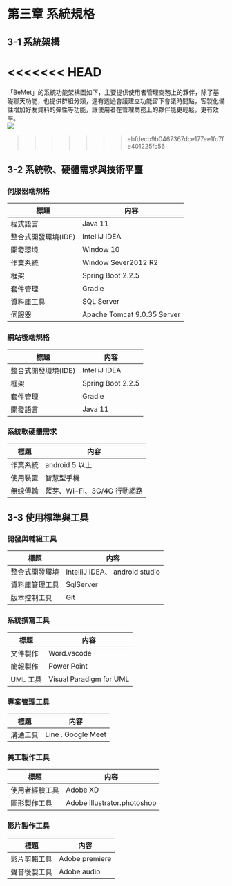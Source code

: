 # 第三章 系統規格

## 3-1 系統架構
<<<<<<< HEAD
=======
「BeMet」的系統功能架構圖如下，主要提供使用者管理商務上的夥伴，除了基礎聊天功能，也提供群組分類，還有透過會議建立功能留下會議時間點，客製化備註增加好友資料的彈性等功能，讓使用者在管理商務上的夥伴能更輕鬆，更有效率。  
![](https://i.imgur.com/WZ5fBeK.png)  

>>>>>>> ebfdecb9b0467367dce177ee1fc7fe401225fc56
## 3-2 系統軟、硬體需求與技術平臺
### 伺服器端規格

| 標題 | 内容 | 
| -------- | -------- | 
|  程式語言 | Java 11    | 
|  整合式開發環境(IDE)| IntelliJ IDEA     |
|  開發環境| Window 10   | 
|  作業系統 | Window Sever2012 R2    | 
|  框架| Spring Boot 2.2.5     | 
| 套件管理 | Gradle |
| 資料庫工具 | SQL Server     |
| 伺服器 |  Apache Tomcat 9.0.35 Server |

### 網站後端規格
| 標題 | 内容 | 
| -------- | -------- | 
| 整合式開發環境(IDE)| IntelliJ IDEA     |
| 框架| Spring Boot 2.2.5     | 
| 套件管理 | Gradle |
| 開發語言| Java 11    |

### 系統軟硬體需求
| 標題 | 内容 | 
| -------- | -------- |
|作業系統  | android 5 以上 | 
|使用裝置 | 智慧型手機     | 
|無缐傳輸 | 藍芽、Wi-Fi、3G/4G 行動網路     | 

## 3-3 使用標準與工具
### 開發與輔組工具
| 標題 | 内容 | 
| -------- | -------- |
|整合式開發環境  | IntelliJ IDEA、 android studio | 
|資料庫管理工具| SqlServer     | 
|版本控制工具| Git     |
### 系統撰寫工具
| 標題 | 内容 | 
| -------- | -------- | 
|文件製作  | Word.vscode     | 
|簡報製作| Power Point     | 
|UML 工具| Visual Paradigm for UML     |

### 專案管理工具
| 標題 |内容| 
| -------- | -------- | 
|溝通工具 | Line . Google Meet   |
### 美工製作工具
|標題 | 内容 | 
| -------- | -------- | 
|使用者經驗工具 | Adobe XD | 
|圖形製作工具 | Adobe illustrator.photoshop | 

### 影片製作工具

| 標題 | 内容 | 
| -------- | -------- | 
|影片剪輯工具 | Adobe premiere | 
|聲音後製工具 | Adobe audio |




